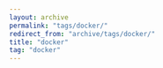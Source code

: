 ```yaml
---
layout: archive
permalink: "tags/docker/"
redirect_from: "archive/tags/docker/"
title: "docker"
tag: "docker"
---
```

